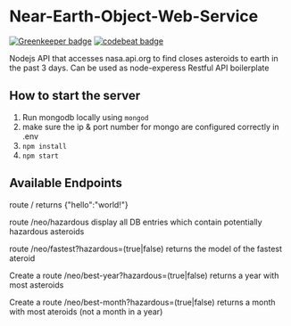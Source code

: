 # Near-Earth-Object-Web-Service

[![Greenkeeper badge](https://badges.greenkeeper.io/khaledosman/Node-Express-API-Boilerplate.svg)](https://greenkeeper.io/)
[![codebeat badge](https://codebeat.co/badges/28b23383-791d-48ed-b4a0-2197e399ea84)](https://codebeat.co/projects/github-com-khaledosman-node-express-api-boilerplate-master)

Nodejs API that accesses nasa.api.org to find closes asteroids to earth in the past 3 days.
Can be used as node-experess Restful API boilerplate



## How to start the server

1. Run mongodb locally using `mongod`
2. make sure the ip & port number for mongo are configured correctly in .env
3. `npm install`
4. `npm start`


## Available Endpoints

route /
returns {"hello":"world!"}

route /neo/hazardous
display all DB entries which contain potentially hazardous asteroids

route /neo/fastest?hazardous=(true|false)
returns the model of the fastest ateroid

Create a route /neo/best-year?hazardous=(true|false)
returns a year with most asteroids

Create a route /neo/best-month?hazardous=(true|false)
returns a month with most ateroids (not a month in a year)
